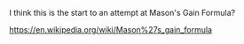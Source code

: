 I think this is the start to an attempt at Mason's Gain Formula?

https://en.wikipedia.org/wiki/Mason%27s_gain_formula

